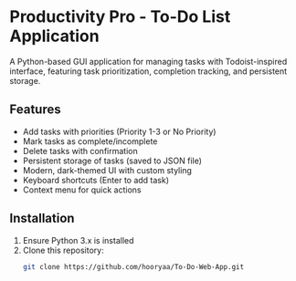 # Productivity Pro - To-Do List Application

A Python-based GUI application for managing tasks with Todoist-inspired interface, featuring task prioritization, completion tracking, and persistent storage.

## Features

- Add tasks with priorities (Priority 1-3 or No Priority)
- Mark tasks as complete/incomplete
- Delete tasks with confirmation
- Persistent storage of tasks (saved to JSON file)
- Modern, dark-themed UI with custom styling
- Keyboard shortcuts (Enter to add task)
- Context menu for quick actions

## Installation

1. Ensure Python 3.x is installed
2. Clone this repository:
   ```bash
   git clone https://github.com/hooryaa/To-Do-Web-App.git
